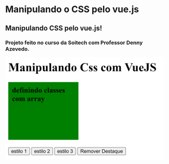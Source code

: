 # Manipulando o CSS pelo vue.js

## Manipulando CSS pelo vue.js!

### Projeto feito no curso da Soitech com Professor Denny Azevedo.

[![Watch the video](/ManipulçãoDoCss.png)](https://youtu.be/aP6x1MI1x7A?si=g7y7Ej2C84PFt_d5)